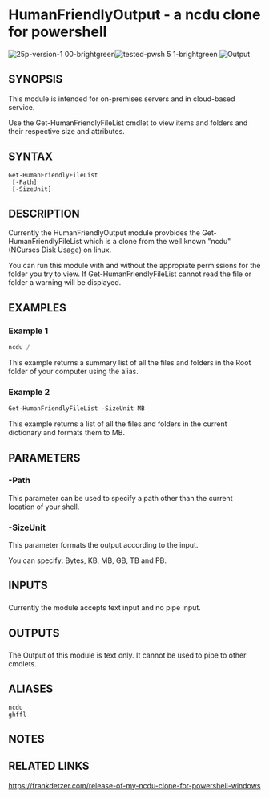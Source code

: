 # HumanFriendlyOutput - a ncdu clone for powershell
![25p-version-1 00-brightgreen](https://user-images.githubusercontent.com/57404682/102818919-cf987380-43d2-11eb-9ccb-2ec6b24ed667.png)![tested-pwsh 5 1-brightgreen](https://user-images.githubusercontent.com/57404682/102818921-d0310a00-43d2-11eb-9544-efd82a15a434.png)
![Output](https://user-images.githubusercontent.com/57404682/102819648-23f02300-43d4-11eb-8946-309b626738e2.png)

## SYNOPSIS
This module is intended for on-premises servers and in cloud-based service. 

Use the Get-HumanFriendlyFileList cmdlet to view items and folders and their respective size and attributes. 

## SYNTAX

```
Get-HumanFriendlyFileList 
 [-Path]
 [-SizeUnit]
```

## DESCRIPTION
Currently the HumanFriendlyOutput module provbides the Get-HumanFriendlyFileList which is a clone from the well known "ncdu" (NCurses Disk Usage) on linux.

You can run this module with and without the appropiate permissions for the folder you try to view. If Get-HumanFriendlyFileList cannot read the file or folder a warning will be displayed.

## EXAMPLES

### Example 1
```powershell
ncdu /
```

This example returns a summary list of all the files and folders in the Root folder of your computer using the alias.

### Example 2
```powershell
Get-HumanFriendlyFileList -SizeUnit MB
```

This example returns a list of all the files and folders in the current dictionary and formats them to MB.

## PARAMETERS

### -Path
This parameter can be used to specify a path other than the current location of your shell.

### -SizeUnit
This parameter formats the output according to the input. 

You can specify: Bytes, KB, MB, GB, TB and PB.

## INPUTS

###  
Currently the module accepts text input and no pipe input.

## OUTPUTS

###  
The Output of this module is text only. It cannot be used to pipe to other cmdlets.

## ALIASES
```
ncdu
ghffl
```

## NOTES

## RELATED LINKS
https://frankdetzer.com/release-of-my-ncdu-clone-for-powershell-windows

